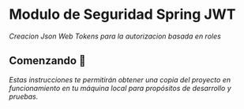 # Modulo de Seguridad Spring JWT

_Creacion Json Web Tokens para la autorizacion basada en roles_

## Comenzando 🚀

_Estas instrucciones te permitirán obtener una copia del proyecto en funcionamiento en tu máquina local para propósitos de desarrollo y pruebas._



